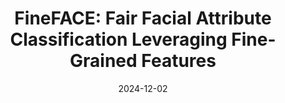 ---
title: "FineFACE: Fair Facial Attribute Classification Leveraging Fine-Grained Features"
date: 2024-12-02
publication_types: ["1"]
authors: []
publication: "International Conference on Pattern Recognition"
url_pdf: "https://link.springer.com/chapter/10.1007/978-3-031-78110-0_6"
---